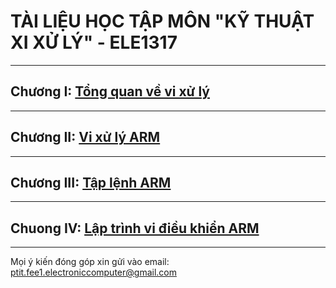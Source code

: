 # TÀI LIỆU HỌC TẬP MÔN "KỸ THUẬT XI XỬ LÝ" - ELE1317
---
## Chương I: [Tổng quan về vi xử lý](./Chapter%201/README.md)

---
## Chương II: [Vi xử lý ARM](./Chapter%202/README.md)

---
## Chương III: [Tập lệnh ARM](./Chapter%203/README.md)

---
## Chuong IV: [Lập trình vi điều khiển ARM](./Chapter%204/README.md)
---
Mọi ý kiến đóng góp xin gửi vào email: ptit.fee1.electroniccomputer@gmail.com